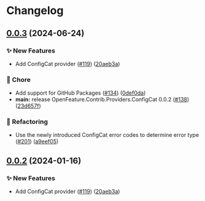 # Changelog

## [0.0.3](https://github.com/jenshenneberg/dotnet-sdk-contrib/compare/OpenFeature.Contrib.Providers.ConfigCat-v0.0.2...OpenFeature.Contrib.Providers.ConfigCat-v0.0.3) (2024-06-24)


### ✨ New Features

* Add ConfigCat provider ([#119](https://github.com/jenshenneberg/dotnet-sdk-contrib/issues/119)) ([20aeb3a](https://github.com/jenshenneberg/dotnet-sdk-contrib/commit/20aeb3a471227571fdc47a46a6292e0b59c9b3a5))


### 🧹 Chore

* Add support for GitHub Packages ([#134](https://github.com/jenshenneberg/dotnet-sdk-contrib/issues/134)) ([0def0da](https://github.com/jenshenneberg/dotnet-sdk-contrib/commit/0def0da173e2f327b7381eba043b6e99ae8f26fe))
* **main:** release OpenFeature.Contrib.Providers.ConfigCat 0.0.2 ([#138](https://github.com/jenshenneberg/dotnet-sdk-contrib/issues/138)) ([23d657f](https://github.com/jenshenneberg/dotnet-sdk-contrib/commit/23d657fccc2613e000fb731f26b5b1620b014bde))


### 🔄 Refactoring

* Use the newly introduced ConfigCat error codes to determine error type ([#201](https://github.com/jenshenneberg/dotnet-sdk-contrib/issues/201)) ([a9eef05](https://github.com/jenshenneberg/dotnet-sdk-contrib/commit/a9eef0559d2eb2ab53249c585ddae5ad74c98328))

## [0.0.2](https://github.com/open-feature/dotnet-sdk-contrib/compare/OpenFeature.Contrib.Providers.ConfigCat-v0.0.1...OpenFeature.Contrib.Providers.ConfigCat-v0.0.2) (2024-01-16)


### ✨ New Features

* Add ConfigCat provider ([#119](https://github.com/open-feature/dotnet-sdk-contrib/issues/119)) ([20aeb3a](https://github.com/open-feature/dotnet-sdk-contrib/commit/20aeb3a471227571fdc47a46a6292e0b59c9b3a5))
